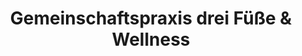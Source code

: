 ---
title: "Gemeinschaftspraxis drei Füße & Wellness"
url: /bensheim/gemeinschaftspraxis-drei-fuesse-und-wellness/
shop: Massage
---